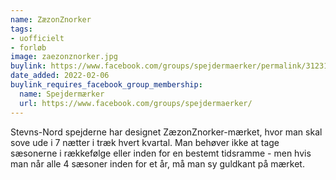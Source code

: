 ```yaml
---
name: ZæzonZnorker
tags:
- uofficielt
- forløb
image: zaezonznorker.jpg
buylink: https://www.facebook.com/groups/spejdermaerker/permalink/3123105601254801
date_added: 2022-02-06
buylink_requires_facebook_group_membership:
  name: Spejdermærker
  url: https://www.facebook.com/groups/spejdermaerker/
---
```

Stevns-Nord spejderne har designet ZæzonZnorker-mærket, hvor man skal sove ude i 7 nætter i træk hvert kvartal. Man behøver ikke at tage sæsonerne i rækkefølge eller inden for en bestemt tidsramme - men hvis man når alle 4 sæsoner inden for et år, må man sy guldkant på mærket. 

